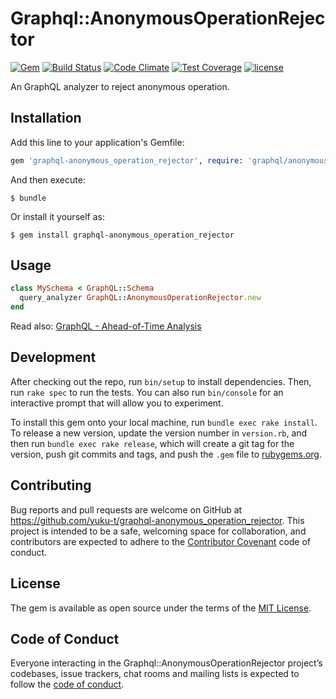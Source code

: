 # Graphql::AnonymousOperationRejector

[![Gem](https://img.shields.io/gem/v/graphql-anonymous_operation_rejector.svg)](https://rubygems.org/gems/graphql-anonymous_operation_rejector)
[![Build Status](https://travis-ci.org/increments/graphql-anonymous_operation_rejector.svg?branch=master)](https://travis-ci.org/increments/graphql-anonymous_operation_rejector)
[![Code Climate](https://codeclimate.com/github/increments/graphql-anonymous_operation_rejector/badges/gpa.svg)](https://codeclimate.com/github/increments/graphql-anonymous_operation_rejector)
[![Test Coverage](https://codeclimate.com/github/increments/graphql-anonymous_operation_rejector/badges/coverage.svg)](https://codeclimate.com/github/increments/graphql-anonymous_operation_rejector/coverage)
[![license](https://img.shields.io/github/license/increments/graphql-anonymous_operation_rejector.svg)](https://github.com/increments/graphql-anonymous_operation_rejector/blob/master/LICENSE)

An GraphQL analyzer to reject anonymous operation.

## Installation

Add this line to your application's Gemfile:

```ruby
gem 'graphql-anonymous_operation_rejector', require: 'graphql/anonymous_operation_rejector'
```

And then execute:

    $ bundle

Or install it yourself as:

    $ gem install graphql-anonymous_operation_rejector

## Usage

```rb
class MySchema < GraphQL::Schema
  query_analyzer GraphQL::AnonymousOperationRejector.new
end
```

Read also: [GraphQL - Ahead-of-Time Analysis](http://graphql-ruby.org/queries/analysis.html)

## Development

After checking out the repo, run `bin/setup` to install dependencies. Then, run `rake spec` to run the tests. You can also run `bin/console` for an interactive prompt that will allow you to experiment.

To install this gem onto your local machine, run `bundle exec rake install`. To release a new version, update the version number in `version.rb`, and then run `bundle exec rake release`, which will create a git tag for the version, push git commits and tags, and push the `.gem` file to [rubygems.org](https://rubygems.org).

## Contributing

Bug reports and pull requests are welcome on GitHub at https://github.com/yuku-t/graphql-anonymous_operation_rejector. This project is intended to be a safe, welcoming space for collaboration, and contributors are expected to adhere to the [Contributor Covenant](http://contributor-covenant.org) code of conduct.

## License

The gem is available as open source under the terms of the [MIT License](https://opensource.org/licenses/MIT).

## Code of Conduct

Everyone interacting in the Graphql::AnonymousOperationRejector project’s codebases, issue trackers, chat rooms and mailing lists is expected to follow the [code of conduct](https://github.com/yuku-t/graphql-anonymous_operation_rejector/blob/master/CODE_OF_CONDUCT.md).
